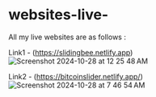 # websites-live-

All my live websites are as follows : 

Link1 - (https://slidingbee.netlify.app)
![Screenshot 2024-10-28 at 12 25 48 AM](https://github.com/user-attachments/assets/39f7c75e-8e70-4805-93a8-855dbb666e4e)


Link2 - (https://bitcoinslider.netlify.app/)
![Screenshot 2024-10-28 at 7 46 54 AM](https://github.com/user-attachments/assets/711df8ef-7146-4f4f-a49b-e68313c976f4)
